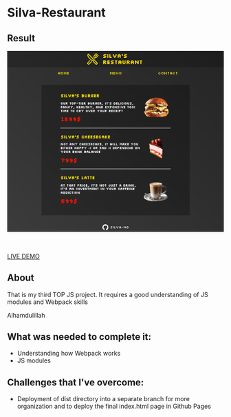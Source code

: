 # Silva-Restaurant
## Result
![preview page](/src/imgs/preview.png)

</br>

[LIVE DEMO](https://silva-mo.github.io/Silva-Restaurant/)

## About
That is my third TOP JS project. It requires a good understanding of JS modules and Webpack skills

Alhamdulillah

## What was needed to complete it:
- Understanding how Webpack works
- JS modules

## Challenges that I've overcome: 
- Deployment of dist directory into a separate branch for more organization and to deploy the final index.html page in Github Pages
